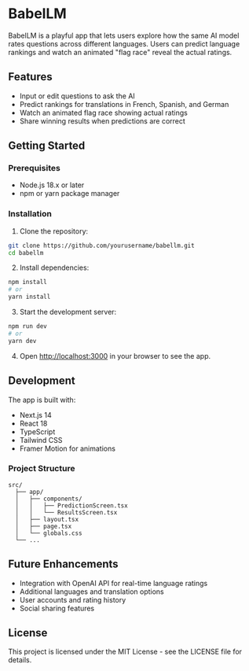 # BabelLM

BabelLM is a playful app that lets users explore how the same AI model rates questions across different languages. Users can predict language rankings and watch an animated "flag race" reveal the actual ratings.

## Features

- Input or edit questions to ask the AI
- Predict rankings for translations in French, Spanish, and German
- Watch an animated flag race showing actual ratings
- Share winning results when predictions are correct

## Getting Started

### Prerequisites

- Node.js 18.x or later
- npm or yarn package manager

### Installation

1. Clone the repository:
```bash
git clone https://github.com/yourusername/babellm.git
cd babellm
```

2. Install dependencies:
```bash
npm install
# or
yarn install
```

3. Start the development server:
```bash
npm run dev
# or
yarn dev
```

4. Open [http://localhost:3000](http://localhost:3000) in your browser to see the app.

## Development

The app is built with:
- Next.js 14
- React 18
- TypeScript
- Tailwind CSS
- Framer Motion for animations

### Project Structure

```
src/
  ├── app/
  │   ├── components/
  │   │   ├── PredictionScreen.tsx
  │   │   └── ResultsScreen.tsx
  │   ├── layout.tsx
  │   ├── page.tsx
  │   └── globals.css
  └── ...
```

## Future Enhancements

- Integration with OpenAI API for real-time language ratings
- Additional languages and translation options
- User accounts and rating history
- Social sharing features

## License

This project is licensed under the MIT License - see the LICENSE file for details. 